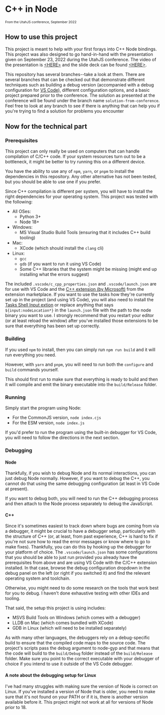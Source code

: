 # C++ in Node
<p style="font-size: .75em">From the UtahJS conference, September 2022</p>

## How to use this project

This project is meant to help with your first forays into C++ Node bindings.  This project was also designed to go hand-in-hand with the presentation given on September 23, 2022 during the UtahJS conference.  The video of the presentation is [\<HERE>]() and the slide deck can be found [\<HERE>]().

This repository has several branches--take a look at them.  There are several branches that can be checked out that demonstrate different techniques such as building a debug version (accompanied with a debug configuration for [VS Code](https://code.visualstudio.com)), different configuration options, and a basic project prepared prior to the conference.  The solution as presented at the conference will be found under the branch name `solution-from-conference`.  Feel free to look at any branch to see if there is anything that can help you if you're trying to find a solution for problems you encounter

## Now for the technical part

### Prerequisites

This project can only really be used on computers that can handle compilation of C/C++ code.  If your system resources turn out to be a bottleneck, it might be better to try running this on a different device.

You have the ability to use any of `npm`, `yarn`, or `pnpm` to install the dependencies in this repository.  Any other alternative has not been tested, but you should be able to use one if you prefer.

Since C++ compilation is different per system, you will have to install the right dependencies for your operating system.  This project was tested with the following:

- All OSes:
  - Python 3+
  - Node 18+
- Windows:
  - MS Visual Studio Build Tools (ensuring that it includes C++ build tooling)
- Mac:
  - XCode (which should install the `clang` cli)
- Linux:
  - `gcc`
  - `gdb` (if you want to run it using VS Code)
  - Some C++ libraries that the system might be missing (might end up installing what the errors suggest)

The included `.vscode/c_cpp_properties.json` and `.vscode/launch.json` are for use with VS Code and the [C++ extension (by Microsoft)](https://marketplace.visualstudio.com/items?itemName=ms-vscode.cpptools) from the extension marketplace.  If you want to use the tasks how they're currently set up in the project (and using VS Code), you will also need to install the [Tasks Shell Input extion](https://marketplace.visualstudio.com/items?itemName=augustocdias.tasks-shell-input) or replace anything that says `${input:nodeLocation*}` in the `launch.json` file with the path to the node binary you want to use.  I strongly recommend that you restart your editor (or at least reload the window) after you've installed those extensions to be sure that everything has been set up correctly.

### Building

If you used `npm` to install, then you can simply run `npm run build` and it will run everything you need.

However, with `yarn` and `pnpm`, you will need to run both the `configure` and `build` commands yourself.

This should first run to make sure that everything is ready to build and then it will compile and emit the binary executable into the `build/Release` folder.

### Running

Simply start the program using Node:

- For the CommonJS version, `node index.cjs`
- For the ESM version, `node index.js`

If you'd prefer to run the program using the built-in debugger for VS Code, you will need to follow the directions in the next section.

### Debugging

#### Node

Thankfully, if you wish to debug Node and its normal interactions, you can just debug Node normally.  However, if you want to debug the C++, you cannot do that using the same debugging configuration (at least in VS Code at present).

If you want to debug both, you will need to run the C++ debugging process and then attach to the Node process separately to debug the JavaScript.

#### C++

Since it's sometimes easiest to track down where bugs are coming from via a debugger, it might be crucial to have a debugger setup, particularly with the structure of C++ (or, at least, from past experience, C++ is hard to fix if you're not sure how to read the error messages or know where to go to make fixes).  Thankfully, you can do this by hooking up the debugger for your platform of choice.  The `.vscode/launch.json` has some configurations that you should be able to just run provided you already have the prerequisites from above and are using VS Code with the C/C++ extension installed.  In that case, browse the debug configuration dropdown in the debug panel on the left (or right if you switched it) and find the relevant operating system and toolchain.

Otherwise, you might need to do some research on the tools that work best for you to debug.  I haven't done exhaustive testing with other IDEs and tooling.

That said, the setup this project is using includes:

- MSVS Build Tools on Windows (which comes with a debugger)
- LLDB on Mac (which comes bundled with XCode)
- GDB in Linux (which will need to be installed separately)

As with many other languages, the debuggers rely on a debug-specific build to ensure that the compiled code maps to the source code.  The project's scripts pass the debug argument to node-gyp and that means that the code will build to the `build/Debug` folder instead of the `build/Release` folder.  Make sure you point to the correct executable with your debugger of choice if you intend to use it outside of the VS Code debugger.

#### A note about the debugging setup for Linux

I've had many struggles with making sure the version of Node is correct on Linux.  If you've installed a version of Node that is older, you need to make sure that it's not found on your PATH or if it is, there is another version available before it.  This project might not work at all for versions of Node prior to 18.
